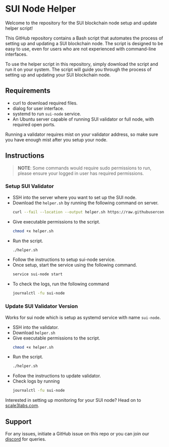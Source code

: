 # SUI Node Helper

Welcome to the repository for the SUI blockchain node setup and update helper script!

This GitHub repository contains a Bash script that automates the process of setting up and updating a SUI blockchain node. The script is designed to be easy to use, even for users who are not experienced with command-line interfaces.

To use the helper script in this repository, simply download the script and run it on your system. The script will guide you through the process of setting up and updating your SUI blockchain node.

## Requirements

- curl to download required files.
- dialog for user interface.
- systemd to run `sui-node` service.
- An Ubuntu server capable of running SUI validator or full node, with required open ports.

Running a validator requires mist on your validator address, so make sure you have enough mist after you setup your node.

## Instructions

> **NOTE**: Some commands would require sudo permissions to run, please ensure your logged in user has required permissions.

### Setup SUI Validator

- SSH into the server where you want to set up the SUI node.
- Download the `helper.sh` by running the following command on server.
  ```bash
  curl --fail --location --output helper.sh https://raw.githubusercontent.com/Scale3-Labs/sui-node-helper/master/helper.sh 
  ```
- Give executable permissions to the script.
  ```bash
  chmod +x helper.sh
  ```
- Run the script.
  ```bash
  ./helper.sh
  ```
- Follow the instructions to setup sui-node service.
- Once setup, start the service using the following command.
  ```bash
  service sui-node start
  ```
- To check the logs, run the following command
  ```bash
  journalctl -fu sui-node
  ```

### Update SUI Validator Version

Works for sui node which is setup as systemd service with name `sui-node`.

- SSH into the validator.
- Download `helper.sh`
- Give executable permissions to the script.
  ```bash
  chmod +x helper.sh
  ```
- Run the script.
  ```bash
  ./helper.sh
  ```
- Follow the instructions to update validator.
- Check logs by running
  ```bash
  journalctl -fu sui-node
  ```



Interested in setting up monitoring for your SUI node? Head on to [scale3labs.com](https://www.scale3labs.com/#autopilot).

## Support

For any issues, initiate a GitHub issue on this repo or you can join our [discord](https://discord.gg/h74CkNv4h9) for queries.
